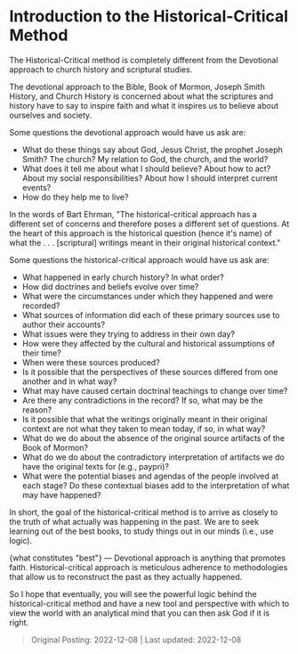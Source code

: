 # Introduction to the Historical-Critical Method

The Historical-Critical method is completely different from the Devotional approach to church history and scriptural studies.

The devotional approach to the Bible, Book of Mormon, Joseph Smith History, and Church History is concerned about what the scriptures and history have to say to inspire faith and what it inspires us to believe about ourselves and society.

Some questions the devotional approach would have us ask are: 
* What do these things say about God, Jesus Christ, the prophet Joseph Smith? The church? My relation to God, the church, and the world? 
* What does it tell me about what I should believe? About how to act? About my social responsibilities? About how I should interpret current events? 
* How do they help me to live?

In the words of Bart Ehrman, "The historical-critical approach has a different set of concerns and therefore poses a different set of questions. At the heart of this approach is the historical question (hence it's name) of what the . . . [scriptural] writings meant in their original historical context."

Some questions the historical-critical approach would have us ask are: 
* What happened in early church history? In what order? 
* How did doctrines and beliefs evolve over time? 
* What were the circumstances under which they happened and were recorded? 
* What sources of information did each of these primary sources use to author their accounts? 
* What issues were they trying to address in their own day? 
* How were they affected by the cultural and historical assumptions of their time? 
* When were these sources produced? 
* Is it possible that the perspectives of these sources differed from one another and in what way? 
* What may have caused certain doctrinal teachings to change over time? 
* Are there any contradictions in the record? If so, what may be the reason? 
* Is it possible that what the writings originally meant in their original context are not what they taken to mean today, if so, in what way?
* What do we do about the absence of the original source artifacts of the Book of Mormon? 
* What do we do about the contradictory interpretation of artifacts we do have the original texts for (e.g., paypri)? 
* What were the potential biases and agendas of the people involved at each stage? Do these contextual biases add to the interpretation of what may have happened?

In short, the goal of the historical-critical method is to arrive as closely to the truth of what actually was happening in the past. We are to seek learning out of the best books, to study things out in our minds (i.e., use logic). 

{what constitutes "best"} — Devotional approach is anything that promotes faith. Historical-critical approach is meticulous adherence to methodologies that allow us to reconstruct the past as they actually happened. 

So I hope that eventually, you will see the powerful logic behind the historical-critical method and have a new tool and perspective with which to view the world with an analytical mind that you can then ask God if it is right.

> Original Posting: 2022-12-08 | Last updated: 2022-12-08

